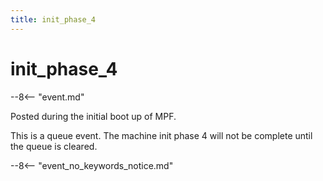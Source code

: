 ```yaml
---
title: init_phase_4
---
```


# init_phase_4


--8<-- "event.md"

Posted during the initial boot up of MPF.

This is a queue event. The machine init phase 4
will not be complete until the queue is cleared.

--8<-- "event_no_keywords_notice.md"
